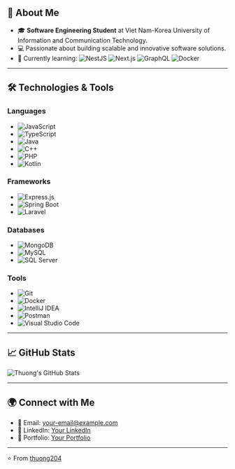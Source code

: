 ## 🌟 About Me

- 🎓 **Software Engineering Student** at Viet Nam-Korea University of Information and Communication Technology.
- 💻 Passionate about building scalable and innovative software solutions.
- 🌱 Currently learning: 
  ![NestJS](https://img.shields.io/badge/-NestJS-E0234E?logo=nestjs&logoColor=white&style=flat-square)
  ![Next.js](https://img.shields.io/badge/-Next.js-000000?logo=next.js&logoColor=white&style=flat-square)
  ![GraphQL](https://img.shields.io/badge/-GraphQL-E10098?logo=graphql&logoColor=white&style=flat-square)
  ![Docker](https://img.shields.io/badge/-Docker-2496ED?logo=docker&logoColor=white&style=flat-square)

---

## 🛠️ Technologies & Tools

### Languages
- ![JavaScript](https://img.shields.io/badge/-JavaScript-F7DF1E?logo=javascript&logoColor=black&style=flat-square)
- ![TypeScript](https://img.shields.io/badge/-TypeScript-3178C6?logo=typescript&logoColor=white&style=flat-square)
- ![Java](https://img.shields.io/badge/-Java-007396?logo=java&logoColor=white&style=flat-square)
- ![C++](https://img.shields.io/badge/-C++-00599C?logo=cplusplus&logoColor=white&style=flat-square)
- ![PHP](https://img.shields.io/badge/-PHP-777BB4?logo=php&logoColor=white&style=flat-square)
- ![Kotlin](https://img.shields.io/badge/-Kotlin-0095D5?logo=kotlin&logoColor=white&style=flat-square)

### Frameworks
- ![Express.js](https://img.shields.io/badge/-Express.js-000000?logo=express&logoColor=white&style=flat-square)
- ![Spring Boot](https://img.shields.io/badge/-Spring%20Boot-6DB33F?logo=springboot&logoColor=white&style=flat-square)
- ![Laravel](https://img.shields.io/badge/-Laravel-FF2D20?logo=laravel&logoColor=white&style=flat-square)

### Databases
- ![MongoDB](https://img.shields.io/badge/-MongoDB-47A248?logo=mongodb&logoColor=white&style=flat-square)
- ![MySQL](https://img.shields.io/badge/-MySQL-4479A1?logo=mysql&logoColor=white&style=flat-square)
- ![SQL Server](https://img.shields.io/badge/-SQL%20Server-CC2927?logo=microsoftsqlserver&logoColor=white&style=flat-square)

### Tools
- ![Git](https://img.shields.io/badge/-Git-F05032?logo=git&logoColor=white&style=flat-square)
- ![Docker](https://img.shields.io/badge/-Docker-2496ED?logo=docker&logoColor=white&style=flat-square)
- ![IntelliJ IDEA](https://img.shields.io/badge/-IntelliJ%20IDEA-000000?logo=intellijidea&logoColor=white&style=flat-square)
- ![Postman](https://img.shields.io/badge/-Postman-FF6C37?logo=postman&logoColor=white&style=flat-square)
- ![Visual Studio Code](https://img.shields.io/badge/-VS%20Code-007ACC?logo=visualstudiocode&logoColor=white&style=flat-square)

---

## 📈 GitHub Stats

![Thuong's GitHub Stats](https://github-readme-stats.vercel.app/api?username=thuong204&show_icons=true&theme=radical)

---

## 🌍 Connect with Me

- 📧 Email: [your-email@example.com](mailto:your-email@example.com)
- 💼 LinkedIn: [Your LinkedIn](https://linkedin.com/in/your-profile)
- 📝 Portfolio: [Your Portfolio](https://your-portfolio.com)

---

⭐️ From [thuong204](https://github.com/thuong204)
